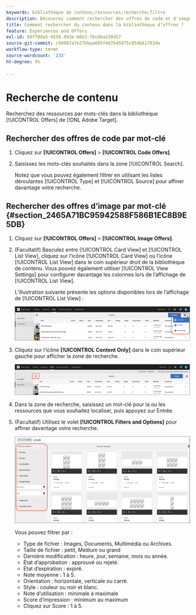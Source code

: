 ```yaml
---
keywords: bibliothèque de contenu;ressources;recherche;filtre
description: Découvrez comment rechercher des offres de code et d'image dans la bibliothèque d'offres Adobe [!DNL Target] .
title: Comment rechercher du contenu dans la bibliothèque d’offres ?
feature: Experiences and Offers
exl-id: 68ff0da5-4556-493e-b6b3-7bcbba320d57
source-git-commit: c9d987a7e27bbaa605f4d7b45975c854b61783de
workflow-type: tm+mt
source-wordcount: '233'
ht-degree: 9%

---
```


# Recherche de contenu

Recherchez des ressources par mots-clés dans la bibliothèque [!UICONTROL Offers] de [!DNL Adobe Target].

## Rechercher des offres de code par mot-clé

1. Cliquez sur **[!UICONTROL Offers]** > **[!UICONTROL Code Offers]**.
1. Saisissez les mots-clés souhaités dans la zone [!UICONTROL Search].

   Notez que vous pouvez également filtrer en utilisant les listes déroulantes [!UICONTROL Type] et [!UICONTROL Source] pour affiner davantage votre recherche.

## Rechercher des offres d’image par mot-clé {#section_2465A71BC95942588F586B1EC8B9E5DB}

1. Cliquez sur **[!UICONTROL Offers]** > **[!UICONTROL Image Offers]**.

1. (Facultatif) Basculez entre [!UICONTROL Card View] et [!UICONTROL List View], cliquez sur l’icône [!UICONTROL Card View] ou l’icône [!UICONTROL List View] dans le coin supérieur droit de la bibliothèque de contenu. Vous pouvez également utiliser [!UICONTROL View Settings] pour configurer davantage les colonnes lors de l’affichage de [!UICONTROL List View].

   L’illustration suivante présente les options disponibles lors de l’affichage de [!UICONTROL List View] :

   ![Options du mode Liste](/help/main/c-experiences/c-manage-content/assets/view-settings-options.png)

1. Cliquez sur l’icône **[!UICONTROL Content Only]** dans le coin supérieur gauche pour afficher la zone de recherche.

   ![Option Contenu uniquement](/help/main/c-experiences/c-manage-content/assets/content-only.png)

1. Dans la zone de recherche, saisissez un mot-clé pour la ou les ressources que vous souhaitez localiser, puis appuyez sur Entrée.

1. (Facultatif) Utilisez le volet **[!UICONTROL Filters and Options]** pour affiner davantage votre recherche.

   ![Panneau Filtre et options](/help/main/c-experiences/c-manage-content/assets/filter-and-options.png)

   Vous pouvez filtrer par :

   * Type de fichier : Images, Documents, Multimédia ou Archives.
   * Taille de fichier : petit, Medium ou grand
   * Dernière modification : heure, jour, semaine, mois ou année.
   * État d’approbation : approuvé ou rejeté.
   * État d’expiration : expiré.
   * Note moyenne : 1 à 5.
   * Orientation : horizontale, verticale ou carré.
   * Style : couleur ou noir et blanc.
   * Note d’utilisation : minimale à maximale
   * Score d’impression : minimum au maximum
   * Cliquez sur Score : 1 à 5.
